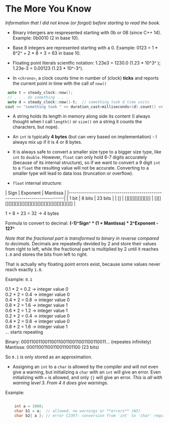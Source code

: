 ﻿# The More You Know
*Information that I did not know (or forgot) before starting to read the book.*
 
- Binary intergers are respresented starting with 0b or 0B (since C++ 14). Example: 0b0010 (2 in base 10).

- Base 8 integers are represented starting with a 0. Example: 0123 = 1 * 8^2^ + 2 * 8 + 3 = 63 in base 10.

- Floating point literals scientfic notation: 1.23e3 = 1230.0 (1.23 * 10^3^ ); 1.23e-3 = 0.00123 (1.23 * 10^-3^).

- In `<chrono>`, a clock counts time in number of (clock) **ticks** and reports the current point in time with the call of `now()`

```c++
 auto t = steady_clock::now();
 // . . . do something . . .
 auto d = steady_clock::now()-t;  // something took d time units
cout << "something took " << duration_cast<milliseconds>(d).count() << "ms";
```

- A string holds its length in memory along side its content (I always thought when I call `length()` or `size()` on a string it counts the characters, but nope).

- An `int` is typically **4 bytes** (but can very based on implementation) - I always mix up if it is 4 or 8 bytes.

- It is always safe to convert a smaller size type to a bigger size type, like `int` to `double`.
 However, `float` can only hold 6-7 digits accurately (because of its internal structure),
 so if we want to convert a 9 digit `int` to a `float` the resulting value will not be accurate.
 Converting to a smaller type will lead to data loss (truncation or overflow).

- `float` internal structure:

| Sign  | Exponent         | Mantissa                                       |
|---------------------------------------------------------------------------|
| 1 bit | 8 bits           | 23 bits                                        |
| []    | [][][][][][][][] | [][][][][][][][][][][][][][][][][][][][][][][] |

1 + 8 + 23 = 32 -> 4 bytes

Formula to convert to decimal: **(-1)^Sign^ * (1 + Mantissa) * 2^Exponent - 127^**

*Note that the fractional part is transformed to binary in reverse compared to decimals.*
Decimals are repeatedly devided by 2 and store their values from right to left,
while the fractional part is multiplied by 2 until it reaches `1.0` and stores the bits from left to right.

That is actually why floating point errors exist, because some values never reach exactly `1.0`.

Example: `0.1`

0.1 * 2 = 0.2 -> integer value 0 <br>
0.2 * 2 = 0.4 -> integer value 0 <br>
0.4 * 2 = 0.8 -> integer value 0 <br>
0.8 * 2 = 1.6 -> integer value 1 <br>
0.6 * 2 = 1.2 -> integer value 1 <br>
0.2 * 2 = 0.4 -> integer value 0 <br>
0.4 * 2 = 0.8 -> integer value 0 <br>
0.8 * 2 = 1.6 -> integer value 1 <br>
... starts repeating

Binary:   0001100110011001100110011001100110011... (repeates infinitely) <br>
Mantissa: 00011001100110011001100 (23 bits)

So `0.1` is only stored as an approximation.

- Assigning an `int` to a `char` is allowed by the compiler and will not even give a warning, but initializing a `char` with an `int` will give an error.
Even initializing with `=` is allowed, and only `{}` will give an error.
*This is all with warning level 3. From 4 it does give warnings.*

Example:
```c++

	int a = 1000;
	char b1 = a;  // allowed, no warnings or **errors** (W3)
	char b2{ a }; // error C2397: conversion from 'int' to 'char' requires a narrowing conversion
```
